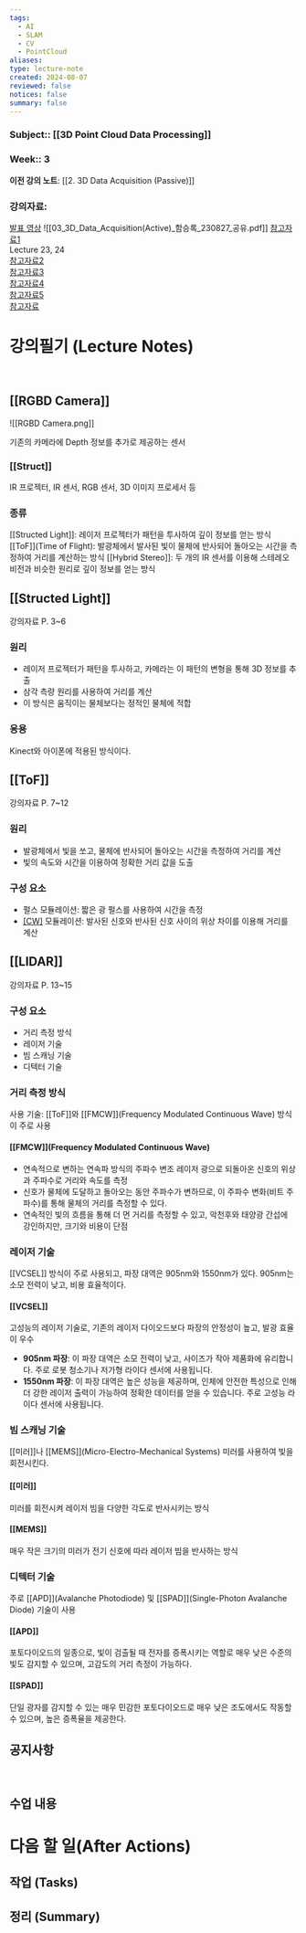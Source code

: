 ```yaml
---
tags:
  - AI
  - SLAM
  - CV
  - PointCloud
aliases: 
type: lecture-note
created: 2024-08-07
reviewed: false
notices: false
summary: false
---
```

### **Subject**:: [[3D Point Cloud Data Processing]]
### **Week**:: 3

**이전 강의 노트**: [[2. 3D Data Acquisition (Passive)]]

### 강의자료: 
[발표 영상](https://youtu.be/lyH-y-YiL4A)
![[03_3D_Data_Acquisition(Active)_함승록_230827_공유.pdf]]
[참고자료1](https://cvfxbook.com/video-lectures/)  
Lecture 23, 24  
[참고자료2](https://link.springer.com/book/10.1007/978-3-319-91761-0)  
[참고자료3](https://www.sci.utah.edu/~gerig/CS6320-S2013/Materials/CS6320-CV-S2012-StructuredLight.pdf)  
[참고자료4](https://www.youtube.com/watch?v=3S3xLUXAgHw)  
[참고자료5](http://krauv.or.kr/?page_id=1598&mod=document&uid=806)  
[참고자료](https://www.youtube.com/watch?v=D3yUFokf4Wk)

# 강의필기 (Lecture Notes)
<br>

## [[RGBD Camera]]
![[RGBD Camera.png]]

기존의 카메라에 Depth 정보를 추가로 제공하는 센서

### [[Struct]]
IR 프로젝터, IR 센서, RGB 센서, 3D 이미지 프로세서 등

### 종류
[[Structed Light]]: 레이저 프로젝터가 패턴을 투사하여 깊이 정보를 얻는 방식
[[ToF]](Time of Flight): 발광체에서 발사된 빛이 물체에 반사되어 돌아오는 시간을 측정하여 거리를 계산하는 방식
[[Hybrid Stereo]]: 두 개의 IR 센서를 이용해 스테레오 비전과 비슷한 원리로 깊이 정보를 얻는 방식

## [[Structed Light]]
강의자료 P. 3~6

### 원리
-  레이저 프로젝터가 패턴을 투사하고, 카메라는 이 패턴의 변형을 통해 3D 정보를 추출
- 삼각 측량 원리를 사용하여 거리를 계산
- 이 방식은 움직이는 물체보다는 정적인 물체에 적합

### 응용
Kinect와 아이폰에 적용된 방식이다.

## [[ToF]]
강의자료 P. 7~12

### 원리
- 발광체에서 빛을 쏘고, 물체에 반사되어 돌아오는 시간을 측정하여 거리를 계산
- 빛의 속도와 시간을 이용하여 정확한 거리 값을 도출

### 구성 요소
- 펄스 모듈레이션: 짧은 광 펄스를 사용하여 시간을 측정
- [[CW]](Continuous-Wave) 모듈레이션: 발사된 신호와 반사된 신호 사이의 위상 차이를 이용해 거리를 계산

## [[LIDAR]]
강의자료 P. 13~15

### 구성 요소
- 거리 측정 방식
- 레이저 기술
- 빔 스캐닝 기술
- 디텍터 기술

### 거리 측정 방식
사용 기술: [[ToF]]와 [[FMCW]](Frequency Modulated Continuous Wave) 방식이 주로 사용

#### [[FMCW]](Frequency Modulated Continuous Wave)
- 연속적으로 변하는 연속파 방식의 주파수 변조 레이저 광으로 되돌아온 신호의 위상과 주파수로 거리와 속도를 측정 
- 신호가 물체에 도달하고 돌아오는 동안 주파수가 변하므로, 이 주파수 변화(비트 주파수)를 통해 물체의 거리를 측정할 수 있다.
- 연속적인 빛의 흐름을 통해 더 먼 거리를 측정할 수 있고, 악천후와 태양광 간섭에 강인하지만, 크기와 비용이 단점

### 레이저 기술
[[VCSEL]] 방식이 주로 사용되고, 파장 대역은 905nm와 1550nm가 있다. 905nm는 소모 전력이 낮고, 비용 효율적이다.

#### [[VCSEL]]
고성능의 레이저 기술로, 기존의 레이저 다이오드보다 파장의 안정성이 높고, 발광 효율이 우수
- **905nm 파장**: 이 파장 대역은 소모 전력이 낮고, 사이즈가 작아 제품화에 유리합니다. 주로 로봇 청소기나 저가형 라이다 센서에 사용됩니다.
- **1550nm 파장**: 이 파장 대역은 높은 성능을 제공하며, 인체에 안전한 특성으로 인해 더 강한 레이저 출력이 가능하여 정확한 데이터를 얻을 수 있습니다. 주로 고성능 라이다 센서에 사용됩니다.

### 빔 스캐닝 기술
[[미러]]나 [[MEMS]](Micro-Electro-Mechanical Systems) 미러를 사용하여 빛을 회전시킨다.

#### [[미러]]
미러를 회전시켜 레이저 빔을 다양한 각도로 반사시키는 방식

#### [[MEMS]]
매우 작은 크기의 미러가 전기 신호에 따라 레이저 빔을 반사하는 방식

### 디텍터 기술
주로 [[APD]](Avalanche Photodiode) 및 [[SPAD]](Single-Photon Avalanche Diode) 기술이 사용

#### [[APD]]
포토다이오드의 일종으로, 빛이 검출될 때 전자를 증폭시키는 역할로 매우 낮은 수준의 빛도 감지할 수 있으며, 고감도의 거리 측정이 가능하다.

#### [[SPAD]]
단일 광자를 감지할 수 있는 매우 민감한 포토다이오드로 매우 낮은 조도에서도 작동할 수 있으며, 높은 증폭율을 제공한다.

## 공지사항
<br>



## 수업 내용


# 다음 할 일(After Actions)
## 작업 (Tasks)


## 정리 (Summary)



